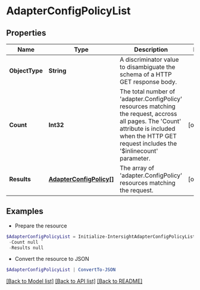 # AdapterConfigPolicyList
## Properties

Name | Type | Description | Notes
------------ | ------------- | ------------- | -------------
**ObjectType** | **String** | A discriminator value to disambiguate the schema of a HTTP GET response body. | 
**Count** | **Int32** | The total number of &#39;adapter.ConfigPolicy&#39; resources matching the request, accross all pages. The &#39;Count&#39; attribute is included when the HTTP GET request includes the &#39;$inlinecount&#39; parameter. | [optional] 
**Results** | [**AdapterConfigPolicy[]**](AdapterConfigPolicy.md) | The array of &#39;adapter.ConfigPolicy&#39; resources matching the request. | [optional] 

## Examples

- Prepare the resource
```powershell
$AdapterConfigPolicyList = Initialize-IntersightAdapterConfigPolicyList  -ObjectType null `
 -Count null `
 -Results null
```

- Convert the resource to JSON
```powershell
$AdapterConfigPolicyList | ConvertTo-JSON
```

[[Back to Model list]](../README.md#documentation-for-models) [[Back to API list]](../README.md#documentation-for-api-endpoints) [[Back to README]](../README.md)


